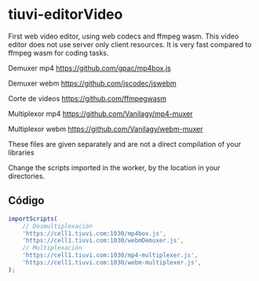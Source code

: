# tiuvi-editorVideo
First web video editor, using web codecs and ffmpeg wasm. This video editor does not use server only client resources. It is very fast compared to ffmpeg wasm for coding tasks.

Demuxer mp4
https://github.com/gpac/mp4box.js

Demuxer webm
https://github.com/jscodec/jswebm

Corte de videos
https://github.com/ffmpegwasm

Multiplexor mp4
https://github.com/Vanilagy/mp4-muxer

Multiplexor webm
https://github.com/Vanilagy/webm-muxer

These files are given separately and are not a direct compilation of your libraries

Change the scripts imported in the worker, by the location in your directories.

## Código

```javascript
importScripts(
    // Desmultiplexación
    'https://cell1.tiuvi.com:1030/mp4box.js',
    'https://cell1.tiuvi.com:1030/webmDemuxer.js',
    // Multiplexación
    'https://cell1.tiuvi.com:1030/mp4-multiplexer.js',
    'https://cell1.tiuvi.com:1030/webm-multiplexer.js',
);

